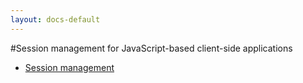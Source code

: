 ```yaml
---
layout: docs-default
---
```


#Session management for JavaScript-based client-side applications

* [Session management](https://openid.net/specs/openid-connect-session-1_0.html)

